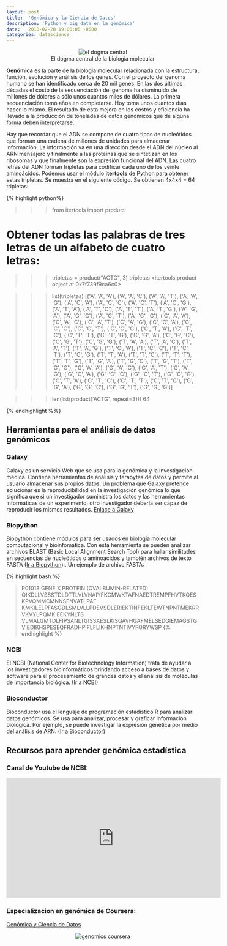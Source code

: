 ```yaml
---
layout: post
title:  'Genómica y la Ciencia de Datos'
description: 'Python y big data en la genómica'
date:   2018-02-28 19:06:00 -0500
categories: datascience
---
```


<div class="foto-center" align="center">
  <img src="{{site.baseurl}}/imagenes/centraldogma.jpg" alt="el dogma central" />
  <figcaption>El dogma central de la biología molecular</figcaption>
</div>

**Genómica** es la parte de la biología molecular relacionada con la estructura,
función, evolución y análisis de los genes. Con el proyecto del genoma humano 
se han identificado cerca de 20 mil genes. En las dos últimas décadas el costo 
de la secuenciación del genoma ha disminuido de millones de dólares a sólo unos
cuantos miles de dólares. La primera secuenciación tomó años en completarse.
Hoy toma unos cuantos días hacer lo mismo. El resultado de esta mejora en los
costos y eficiencia ha llevado a la producción de toneladas de datos genómicos
que de alguna forma deben interpretarse.

Hay que recordar que el ADN se compone de cuatro tipos de nucleótidos que forman
una cadena de millones de unidades para almacenar información. La información va
en una dirección desde el ADN del núcleo al ARN mensajero y finalmente a las proteinas
que se sintetizan en los ribosomas y que finalmente son la expresión funcional
del ADN. Las cuatro letras del ADN forman tripletas para codificar cada uno de
los veinte aminoácidos. Podemos usar el módulo **itertools** de Python para obtener
estas tripletas. Se muestra en el siguiente código. Se obtienen 4x4x4 = 64 
tripletas:

{% highlight python%}
>>> from itertools import product
# Obtener todas las palabras de tres letras de un alfabeto de cuatro letras:
>>> tripletas = product("ACTG", 3)
>>> tripletas
<itertools.product object at 0x7f739f9ca6c0>

>>> list(tripletas)
[('A', 'A', 'A'), ('A', 'A', 'C'), ('A', 'A', 'T'), ('A', 'A', 'G'), 
('A', 'C', 'A'), ('A', 'C', 'C'), ('A', 'C', 'T'), ('A', 'C', 'G'), 
('A', 'T', 'A'), ('A', 'T', 'C'), ('A', 'T', 'T'), ('A', 'T', 'G'), 
('A', 'G', 'A'), ('A', 'G', 'C'), ('A', 'G', 'T'), ('A', 'G', 'G'), 
('C', 'A', 'A'), ('C', 'A', 'C'), ('C', 'A', 'T'), ('C', 'A', 'G'), 
('C', 'C', 'A'), ('C', 'C', 'C'), ('C', 'C', 'T'), ('C', 'C', 'G'), 
('C', 'T', 'A'), ('C', 'T', 'C'), ('C', 'T', 'T'), ('C', 'T', 'G'), 
('C', 'G', 'A'), ('C', 'G', 'C'), ('C', 'G', 'T'), ('C', 'G', 'G'), 
('T', 'A', 'A'), ('T', 'A', 'C'), ('T', 'A', 'T'), ('T', 'A', 'G'), 
('T', 'C', 'A'), ('T', 'C', 'C'), ('T', 'C', 'T'), ('T', 'C', 'G'), 
('T', 'T', 'A'), ('T', 'T', 'C'), ('T', 'T', 'T'), ('T', 'T', 'G'), 
('T', 'G', 'A'), ('T', 'G', 'C'), ('T', 'G', 'T'), ('T', 'G', 'G'), 
('G', 'A', 'A'), ('G', 'A', 'C'), ('G', 'A', 'T'), ('G', 'A', 'G'), 
('G', 'C', 'A'), ('G', 'C', 'C'), ('G', 'C', 'T'), ('G', 'C', 'G'), 
('G', 'T', 'A'), ('G', 'T', 'C'), ('G', 'T', 'T'), ('G', 'T', 'G'), 
('G', 'G', 'A'), ('G', 'G', 'C'), ('G', 'G', 'T'), ('G', 'G', 'G')]

>>> len(list(product('ACTG', repeat=3)))
64

{% endhighlight %%}


## Herramientas para el análisis de datos genómicos

### Galaxy
Galaxy es un servicio Web que se usa para la genómica y la investigación
médica. Contiene herramientas de análisis y terabytes de datos y permite al
usuario almacenar sus propios datos. Un problema que Galaxy pretende solucionar
es la reproducibilidad en la investigación genómica lo que significa que si un
investigador suministra los datos y las herramientas informáticas de un experimento,
otro investigador debería ser capaz de reproducir los mismos resultados.
[Enlace a Galaxy](https://usegalaxy.org/)

### Biopython
Biopython contiene módulos para ser usados en biología molecular computacional
y bioinfomática. Con esta herramienta se pueden analizar archivos BLAST (Basic 
Local Alignment Search Tool) para hallar similitudes en secuencias de nucleótidos
o aminoácidos y también archivos de texto FASTA ([Ir a Biopython](http://biopython.org/)):. Un ejemplo de archivo FASTA:

{% highlight bash %}
>P01013 GENE X PROTEIN (OVALBUMIN-RELATED)
QIKDLLVSSSTDLDTTLVLVNAIYFKGMWKTAFNAEDTREMPFHVTKQESKPVQMMCMNNSFNVATLPAE
KMKILELPFASGDLSMLVLLPDEVSDLERIEKTINFEKLTEWTNPNTMEKRRVKVYLPQMKIEEKYNLTS
VLMALGMTDLFIPSANLTGISSAESLKISQAVHGAFMELSEDGIEMAGSTGVIEDIKHSPESEQFRADHP
FLFLIKHNPTNTIVYFGRYWSP
{% endhighlight %}

### NCBI
El NCBI (National Center for Biotechnology Information) trata de ayudar a los
investigadores bioinformáticos brindando acceso a bases de datos y software
para el procesamiento de grandes datos y el análisis de moléculas de importancia
biológica. ([Ir a NCBI](https://www.ncbi.nlm.nih.gov/))

### Bioconductor
Bioconductor usa el lenguaje de programación estadístico R para analizar datos
genómicos. Se usa para analizar, procesar y graficar información biológica. Por
ejemplo, se puede investigar la expresión genética por medio del análisis de ARN.
([Ir a Bioconductor](https://www.bioconductor.org/))

## Recursos para aprender genómica estadística
### Canal de Youtube de NCBI:
<iframe width="560" height="315" src="https://www.youtube.com/embed/-uBY0rnkf8U" frameborder="0" allow="autoplay; encrypted-media" allowfullscreen></iframe>


### Especializacion en genómica de Coursera:
[Genómica y Ciencia de Datos](https://es.coursera.org/specializations/genomic-data-science)
<div class="foto-center" align="center">
  <img src="{{site.baseurl}}/imagenes/genomicsCoursera.png" alt="genomics coursera" />
  <figcaption></figcaption>
</div>
